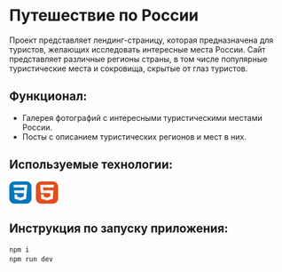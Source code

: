 # Путешествие по России

Проект представляет лендинг-страницу, которая предназначена для туристов, желающих исследовать интересные места России. Сайт представляет различные регионы страны, в том числе популярные туристические места и сокровища, скрытые от глаз туристов.

## Функционал:

* Галерея фотографий с интересными туристическими местами России.
* Посты с описанием туристических регионов и мест в них.

## Используемые технологии:
<div>
  <img src="https://raw.githubusercontent.com/tandpfun/skill-icons/a50fa57465e82a1147fa512fb3d64cc5902df578/icons/CSS.svg"  title="CSS3" alt="CSS" width="40" height="40"/>&nbsp;
  <img src="https://raw.githubusercontent.com/tandpfun/skill-icons/a50fa57465e82a1147fa512fb3d64cc5902df578/icons/HTML.svg" title="HTML5" alt="HTML" width="40" height="40"/>&nbsp;
</div>

## Инструкция по запуску приложения:

```BASH
npm i
npm run dev 
```
